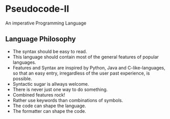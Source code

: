 # Pseudocode-II
An imperative Programming Language

## Language Philosophy
- The syntax should be easy to read.
- This language should contain most of the general features of popular languages.
- Features and Syntax are inspired by Python, Java and C-like-languages, so that an easy entry, irregardless of the user past experience, is possible.
- Syntactic sugar is allways welcome.
- There is never just one way to do something.
- Combined features rock!
- Rather use keywords than combinations of symbols.
- The code can shape the language.
- The formatter can shape the code.
